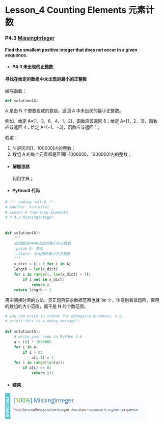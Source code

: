 # Lesson_4 Counting Elements 元素计数

### P4.3 [MissingInteger](https://app.codility.com/programmers/lessons/4-counting_elements/missing_integer/)

#### Find the smallest positive integer that does not occur in a given sequence.

- #### P4.3 未出现的正整数

#### 寻找在给定的数组中未出现的最小的正整数

编写函数：

```python
def solution(A)
```

A 是由 N 个整数组成的数组，返回 A 中未出现的最小正整数。

例如，给定 A=[1，3，6，4，1，2]，函数应该返回 5；给定 A=[1，2，3]，函数应该返回 4；给定 A=[−1、−3]，函数应该返回 1；

假定：

1. N 是区间[1，100000]内的整数；
2. 数组 A 的每个元素都是区间[-1000000，1000000]内的整数；

- #### 解题思路

  利用字典；

- #### Python3 代码

```python
# -*- coding：utf-8 -*-
# &Author  hanleilei
# Lesson 4：Counting Elements
# P 4.3 MissingInteger


def solution(A):
    """
    返回数组A中未出现的最小的正整数
    :param A: 数组
    :return: 未出现的最小的正整数
    """
    x_dict = {i: 0 for i in A}
    length = len(x_dict)
    for i in range(1, len(x_dict) + 1):
        if i not in x_dict:
            return i
    return length + 1

```

用空间换时间的方法，反正题目要求数据范围也就 1m 个。注意别看错题目，要用的数组的大小范围，而不是 N 的个数范围。

```python
# you can write to stdout for debugging purposes, e.g.
# print("this is a debug message")

def solution(A):
    # write your code in Python 3.6
    a = [0] * 1000000
    for i in A:
        if i > 0:
            a[i-1] = 1
    for i in range(len(a)):
        if a[i] == 0:
            return i+1
```

- #### 结果

![image](https://github.com/hanleilei/codility_lession/blob/master/L4_Counting%20Elements/4.3.png)
